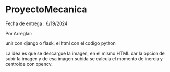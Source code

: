 # ProyectoMecanica

Fecha de entrega : 6/19/2024

Por Arreglar: 

unir con django o flask, el html con el codigo python

La idea es que se descargue la imagen, en el mismo HTML dar la opcion de subir la imagen y de esa imagen subida se calcula el momento de inercia y centroide con opencv.
